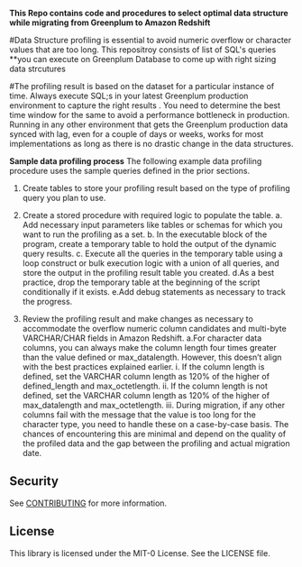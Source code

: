 
**This Repo contains code and procedures to select optimal data structure while migrating from Greenplum to Amazon Redshift**

#Data Structure profiling is essential to avoid numeric overflow or character values that are too long. This repositroy consists of list of SQL's queries **you can execute on Greenplum Database to come up with right sizing data strcutures 

#The profiling result is based on the dataset for a particular instance of time. Always execute SQL;s in your latest Greenplum production environment to capture the right results . You need to determine the best time window for the same to avoid a performance bottleneck in production. Running in any other environment that gets the Greenplum production data synced with lag, even for a couple of days or weeks, works for most implementations as long as there is no drastic change in the data structures.


**Sample data profiling process**
The following example data profiling procedure uses the sample queries defined in the prior sections.

1.	Create tables to store your profiling result based on the type of profiling query you plan to use.
2.	Create a stored procedure with required logic to populate the table.
    a. Add necessary input parameters like tables or schemas for which you want to run the profiling as a set. 
    b. In the executable block of the program, create a temporary table to hold the output of the dynamic query results.
    c. Execute all the queries in the temporary table using a loop construct or bulk execution logic with a union of all queries, and store the output in       the profiling result table you created.
    d.As a best practice, drop the temporary table at the beginning of the script conditionally if it exists.
    e.Add debug statements as necessary to track the progress.
    
3.	Review the profiling result and make changes as necessary to accommodate the overflow numeric column candidates and multi-byte VARCHAR/CHAR fields in Amazon Redshift.
  a.For character data columns, you can always make the column length four times greater than the value defined or max_datalength. However, this doesn’t align with the best practices explained earlier. 
    i.	If the column length is defined, set the VARCHAR column length as 120% of the higher of defined_length and max_octetlength.
    ii.	If the column length is not defined, set the VARCHAR column length as 120% of the higher of max_datalength and max_octetlength.
    iii.	During migration, if any other columns fail with the message that the value is too long for the character type, you need to handle these on a      case-by-case basis. The chances of encountering this are minimal and depend on the quality of the profiled data and the gap between the profiling and    actual migration date.



## Security

See [CONTRIBUTING](CONTRIBUTING.md#security-issue-notifications) for more information.

## License

This library is licensed under the MIT-0 License. See the LICENSE file.

